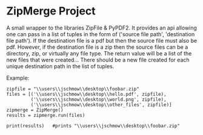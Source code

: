 # ZipMerge Project

A small wrapper to the libraries ZipFile & PyPDF2.  It provides an api allowing one can pass in a list of tuples in the form of ('source file path', 'destination file path').  If the destination file is a pdf but then the source file must also be pdf.  However, if the destination file is a zip then the source files can be a directory, zip, or virtually any file type.  The return value will be a list of the new files that were created... There should be a new file created for each unique destination path in the list of tuples.

Example:

	zipfile = "\\users\\jschmow\\desktop\\foobar.zip"
	files = [('\\users\\jschmow\\desktop\\hello.pdf', zipfile),
			 ('\\users\\jschmow\\desktop\\world.png', zipfile),
			 ('\\users\\jschmow\\desktop\\other_files', zipfile)]
	zipmerge = ZipMerge()
	results = zipmerge.run(files)
	
	print(results)   #prints "\\users\\jschmow\\desktop\\foobar.zip"